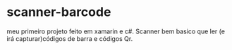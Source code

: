 # scanner-barcode
meu primeiro projeto feito em xamarin e c#.
Scanner bem basico que ler (e irá capturar)códigos de barra e códigos Qr.

